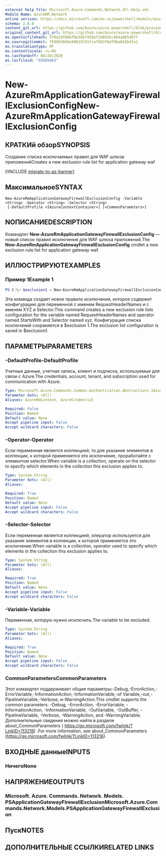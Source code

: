 ```yaml
---
external help file: Microsoft.Azure.Commands.Network.dll-Help.xml
Module Name: AzureRM.Network
online version: https://docs.microsoft.com/en-us/powershell/module/azurerm.network/new-azurermapplicationgatewayfirewallexclusionconfig
schema: 2.0.0
content_git_url: https://github.com/Azure/azure-powershell/blob/preview/src/ResourceManager/Network/Commands.Network/help/New-AzureRmApplicationGatewayFirewallExclusionConfig.md
original_content_git_url: https://github.com/Azure/azure-powershell/blob/preview/src/ResourceManager/Network/Commands.Network/help/New-AzureRmApplicationGatewayFirewallExclusionConfig.md
ms.openlocfilehash: 570e2df066f9e56b7926bf2d0926c484a0654977
ms.sourcegitcommit: f599b50d5e980197d1fca769378df90a842b42a1
ms.translationtype: MT
ms.contentlocale: ru-RU
ms.lasthandoff: 08/20/2020
ms.locfileid: "93565863"
---
```

# <span data-ttu-id="0bbe3-101">New-AzureRmApplicationGatewayFirewallExclusionConfig</span><span class="sxs-lookup"><span data-stu-id="0bbe3-101">New-AzureRmApplicationGatewayFirewallExclusionConfig</span></span>

## <span data-ttu-id="0bbe3-102">КРАТКИй обзор</span><span class="sxs-lookup"><span data-stu-id="0bbe3-102">SYNOPSIS</span></span>
<span data-ttu-id="0bbe3-103">Создание списка исключаемых правил для WAF шлюза приложений</span><span class="sxs-lookup"><span data-stu-id="0bbe3-103">Creates a new exclusion rule list for application gateway waf</span></span>

[!INCLUDE [migrate-to-az-banner](../../includes/migrate-to-az-banner.md)]

## <span data-ttu-id="0bbe3-104">Максимальное</span><span class="sxs-lookup"><span data-stu-id="0bbe3-104">SYNTAX</span></span>

```
New-AzureRmApplicationGatewayFirewallExclusionConfig -Variable <String> -Operator <String> -Selector <String>
 [-DefaultProfile <IAzureContextContainer>] [<CommonParameters>]
```

## <span data-ttu-id="0bbe3-105">NОПИСАНИЕ</span><span class="sxs-lookup"><span data-stu-id="0bbe3-105">DESCRIPTION</span></span>
<span data-ttu-id="0bbe3-106">Командлет **New-AzureRmApplicationGatewayFirewallExclusionConfig** — новый список правил исключения для WAF шлюза приложений.</span><span class="sxs-lookup"><span data-stu-id="0bbe3-106">The **New-AzureRmApplicationGatewayFirewallExclusionConfig** cmdlet a new exclusion rule list for application gateway waf.</span></span>

## <span data-ttu-id="0bbe3-107">ИЛЛЮСТРИРУЮТ</span><span class="sxs-lookup"><span data-stu-id="0bbe3-107">EXAMPLES</span></span>

### <span data-ttu-id="0bbe3-108">Пример 1</span><span class="sxs-lookup"><span data-stu-id="0bbe3-108">Example 1</span></span>
```powershell
PS C:\> $exclusion1 = New-AzureRmApplicationGatewayFirewallExclusionConfig -Variable "RequestHeaderNames" -Operator "StartsWith" -Selector "xyz"
```

<span data-ttu-id="0bbe3-109">Эта команда создает новое правило исключения, которое содержит конфигурацию для переменной с именем RequestHeaderNames и с именем XYZ и Selector.</span><span class="sxs-lookup"><span data-stu-id="0bbe3-109">This command creates a new exclusion rule lists configuration for the variable named RequestHeaderNames and operator named StartsWith and Selector named xyz.</span></span> <span data-ttu-id="0bbe3-110">Конфигурация списка исключений сохраняется в $exclusion 1.</span><span class="sxs-lookup"><span data-stu-id="0bbe3-110">The exclusion list configuration is saved in $exclusion1.</span></span>

## <span data-ttu-id="0bbe3-111">ПАРАМЕТРЫ</span><span class="sxs-lookup"><span data-stu-id="0bbe3-111">PARAMETERS</span></span>

### <span data-ttu-id="0bbe3-112">-DefaultProfile</span><span class="sxs-lookup"><span data-stu-id="0bbe3-112">-DefaultProfile</span></span>
<span data-ttu-id="0bbe3-113">Учетные данные, учетная запись, клиент и подписка, используемые для связи с Azure.</span><span class="sxs-lookup"><span data-stu-id="0bbe3-113">The credentials, account, tenant, and subscription used for communication with Azure.</span></span>

```yaml
Type: Microsoft.Azure.Commands.Common.Authentication.Abstractions.IAzureContextContainer
Parameter Sets: (All)
Aliases: AzureRmContext, AzureCredential

Required: False
Position: Named
Default value: None
Accept pipeline input: False
Accept wildcard characters: False
```

### <span data-ttu-id="0bbe3-114">-Operator</span><span class="sxs-lookup"><span data-stu-id="0bbe3-114">-Operator</span></span>
<span data-ttu-id="0bbe3-115">Если переменная является коллекцией, то для указания элементов в коллекции, к которой применяется это исключение, проработайте с элементом selector.</span><span class="sxs-lookup"><span data-stu-id="0bbe3-115">When variable is a collection, operate on the selector to specify which elements in the collection this exclusion applies to.</span></span>

```yaml
Type: System.String
Parameter Sets: (All)
Aliases:

Required: True
Position: Named
Default value: None
Accept pipeline input: False
Accept wildcard characters: False
```

### <span data-ttu-id="0bbe3-116">-Selector</span><span class="sxs-lookup"><span data-stu-id="0bbe3-116">-Selector</span></span>
<span data-ttu-id="0bbe3-117">Если переменная является коллекцией, оператор используется для указания элементов в коллекции, к которой применяется это исключение.</span><span class="sxs-lookup"><span data-stu-id="0bbe3-117">When variable is a collection, operator used to specify which elements in the collection this exclusion applies to.</span></span>

```yaml
Type: System.String
Parameter Sets: (All)
Aliases:

Required: True
Position: Named
Default value: None
Accept pipeline input: False
Accept wildcard characters: False
```

### <span data-ttu-id="0bbe3-118">-Variable</span><span class="sxs-lookup"><span data-stu-id="0bbe3-118">-Variable</span></span>
<span data-ttu-id="0bbe3-119">Переменная, которую нужно исключить.</span><span class="sxs-lookup"><span data-stu-id="0bbe3-119">The variable to be excluded.</span></span>

```yaml
Type: System.String
Parameter Sets: (All)
Aliases:

Required: True
Position: Named
Default value: None
Accept pipeline input: False
Accept wildcard characters: False
```

### <span data-ttu-id="0bbe3-120">CommonParameters</span><span class="sxs-lookup"><span data-stu-id="0bbe3-120">CommonParameters</span></span>
<span data-ttu-id="0bbe3-121">Этот командлет поддерживает общие параметры:-Debug,-ErrorAction,-ErrorVariable,-InformationAction,-InformationVariable,-of Variable,-out,-PipelineVariable,-Verbose, и-WarningAction.</span><span class="sxs-lookup"><span data-stu-id="0bbe3-121">This cmdlet supports the common parameters: -Debug, -ErrorAction, -ErrorVariable, -InformationAction, -InformationVariable, -OutVariable, -OutBuffer, -PipelineVariable, -Verbose, -WarningAction, and -WarningVariable.</span></span> <span data-ttu-id="0bbe3-122">Дополнительные сведения можно найти в разделе about_CommonParameters ( https://go.microsoft.com/fwlink/?LinkID=113216) .</span><span class="sxs-lookup"><span data-stu-id="0bbe3-122">For more information, see about_CommonParameters (https://go.microsoft.com/fwlink/?LinkID=113216).</span></span>

## <span data-ttu-id="0bbe3-123">ВХОДНЫЕ данные</span><span class="sxs-lookup"><span data-stu-id="0bbe3-123">INPUTS</span></span>

### <span data-ttu-id="0bbe3-124">Ничего</span><span class="sxs-lookup"><span data-stu-id="0bbe3-124">None</span></span>

## <span data-ttu-id="0bbe3-125">НАПРЯЖЕНИЕ</span><span class="sxs-lookup"><span data-stu-id="0bbe3-125">OUTPUTS</span></span>

### <span data-ttu-id="0bbe3-126">Microsoft. Azure. Commands. Network. Models. PSApplicationGatewayFirewallExclusion</span><span class="sxs-lookup"><span data-stu-id="0bbe3-126">Microsoft.Azure.Commands.Network.Models.PSApplicationGatewayFirewallExclusion</span></span>

## <span data-ttu-id="0bbe3-127">Пуск</span><span class="sxs-lookup"><span data-stu-id="0bbe3-127">NOTES</span></span>

## <span data-ttu-id="0bbe3-128">ДОПОЛНИТЕЛЬНЫЕ ССЫЛКИ</span><span class="sxs-lookup"><span data-stu-id="0bbe3-128">RELATED LINKS</span></span>
